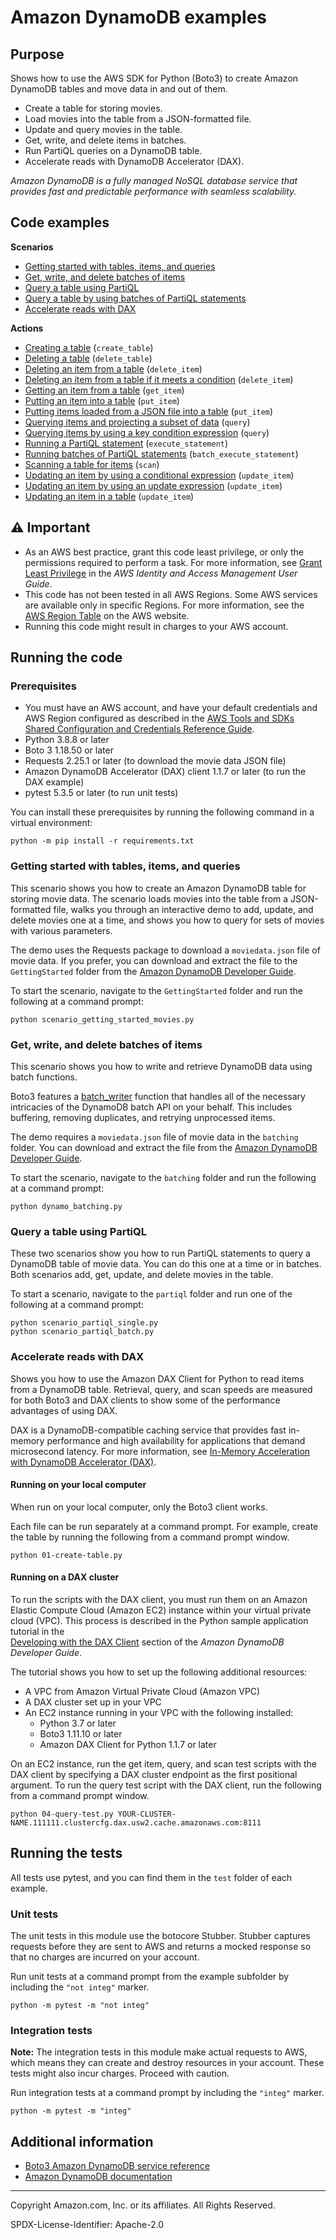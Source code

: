 # Amazon DynamoDB examples

## Purpose

Shows how to use the AWS SDK for Python (Boto3) to create Amazon DynamoDB 
tables and move data in and out of them.
 
* Create a table for storing movies.
* Load movies into the table from a JSON-formatted file.
* Update and query movies in the table.
* Get, write, and delete items in batches.
* Run PartiQL queries on a DynamoDB table. 
* Accelerate reads with DynamoDB Accelerator (DAX).

*Amazon DynamoDB is a fully managed NoSQL database service that provides fast and 
predictable performance with seamless scalability.*

## Code examples

**Scenarios**

* [Getting started with tables, items, and queries](GettingStarted/scenario_getting_started_movies.py)
* [Get, write, and delete batches of items](batching/dynamo_batching.py)
* [Query a table using PartiQL](partiql/scenario_partiql_single.py)
* [Query a table by using batches of PartiQL statements](partiql/scenario_partiql_batch.py)
* [Accelerate reads with DAX](TryDax)


**Actions**

* [Creating a table](GettingStarted/scenario_getting_started_movies.py)
(`create_table`)
* [Deleting a table](GettingStarted/scenario_getting_started_movies.py)
(`delete_table`)
* [Deleting an item from a table](GettingStarted/scenario_getting_started_movies.py)
(`delete_item`)
* [Deleting an item from a table if it meets a condition](GettingStarted/update_and_query.py)
(`delete_item`)
* [Getting an item from a table](GettingStarted/scenario_getting_started_movies.py)
(`get_item`)
* [Putting an item into a table](GettingStarted/scenario_getting_started_movies.py)
(`put_item`)
* [Putting items loaded from a JSON file into a table](GettingStarted/scenario_getting_started_movies.py)
(`put_item`)
* [Querying items and projecting a subset of data](GettingStarted/update_and_query.py)
(`query`)
* [Querying items by using a key condition expression](GettingStarted/scenario_getting_started_movies.py)
(`query`)
* [Running a PartiQL statement](partiql/scenario_partiql_single.py)
(`execute_statement`)
* [Running batches of PartiQL statements](partiql/scenario_partiql_batch.py)
(`batch_execute_statement`)
* [Scanning a table for items](GettingStarted/scenario_getting_started_movies.py)
(`scan`)
* [Updating an item by using a conditional expression](GettingStarted/update_and_query.py)
(`update_item`)
* [Updating an item by using an update expression](GettingStarted/update_and_query.py)
(`update_item`)
* [Updating an item in a table](GettingStarted/scenario_getting_started_movies.py)
(`update_item`)

## ⚠ Important

- As an AWS best practice, grant this code least privilege, or only the 
  permissions required to perform a task. For more information, see 
  [Grant Least Privilege](https://docs.aws.amazon.com/IAM/latest/UserGuide/best-practices.html#grant-least-privilege) 
  in the *AWS Identity and Access Management 
  User Guide*.
- This code has not been tested in all AWS Regions. Some AWS services are 
  available only in specific Regions. For more information, see the 
  [AWS Region Table](https://aws.amazon.com/about-aws/global-infrastructure/regional-product-services/)
  on the AWS website.
- Running this code might result in charges to your AWS account.

## Running the code

### Prerequisites

- You must have an AWS account, and have your default credentials and AWS Region
  configured as described in the [AWS Tools and SDKs Shared Configuration and
  Credentials Reference Guide](https://docs.aws.amazon.com/credref/latest/refdocs/creds-config-files.html).
- Python 3.8.8 or later
- Boto 3 1.18.50 or later
- Requests 2.25.1 or later (to download the movie data JSON file)
- Amazon DynamoDB Accelerator (DAX) client 1.1.7 or later (to run the DAX example)
- pytest 5.3.5 or later (to run unit tests)

You can install these prerequisites by running the following command in a
virtual environment:

```
python -m pip install -r requirements.txt
``` 

### Getting started with tables, items, and queries

This scenario shows you how to create an Amazon DynamoDB table for storing movie data. 
The scenario loads movies into the table from a JSON-formatted file, walks you 
through an interactive demo to add, update, and delete movies one at a time, and 
shows you how to query for sets of movies with various parameters.

The demo uses the Requests package to download a `moviedata.json` file of movie data.
If you prefer, you can download and extract the file to the `GettingStarted` folder
from the 
[Amazon DynamoDB Developer Guide](https://docs.aws.amazon.com/amazondynamodb/latest/developerguide/samples/moviedata.zip). 

To start the scenario, navigate to the `GettingStarted` folder and run the following 
at a command prompt:

```
python scenario_getting_started_movies.py
```

### Get, write, and delete batches of items

This scenario shows you how to write and retrieve DynamoDB data using batch functions.

Boto3 features a 
[batch_writer](https://boto3.amazonaws.com/v1/documentation/api/latest/guide/dynamodb.html#batch-writing) 
function that handles all of the necessary intricacies
of the DynamoDB batch API on your behalf. This includes buffering, removing
duplicates, and retrying unprocessed items.

The demo requires a `moviedata.json` file of movie data in the `batching` folder.
You can download and extract the file from the 
[Amazon DynamoDB Developer Guide](https://docs.aws.amazon.com/amazondynamodb/latest/developerguide/samples/moviedata.zip). 

To start the scenario, navigate to the `batching` folder and run the following at a 
command prompt:

```
python dynamo_batching.py
```  

### Query a table using PartiQL

These two scenarios show you how to run PartiQL statements to query a DynamoDB table of 
movie data. You can do this one at a time or in batches. Both scenarios add, get, 
update, and delete movies in the table.

To start a scenario, navigate to the `partiql` folder and run one of the 
following at a command prompt:

```
python scenario_partiql_single.py
python scenario_partiql_batch.py
```

### Accelerate reads with DAX

Shows you how to use the Amazon DAX Client for Python to read items from a DynamoDB 
table. Retrieval, query, and scan speeds are measured for both Boto3 and DAX clients 
to show some of the performance advantages of using DAX.

DAX is a DynamoDB-compatible caching service that provides fast in-memory performance 
and high availability for applications that demand microsecond latency. For more
information, see [In-Memory Acceleration with DynamoDB Accelerator (DAX)](https://docs.aws.amazon.com/amazondynamodb/latest/developerguide/DAX.html). 

#### Running on your local computer

When run on your local computer, only the Boto3 client works.

Each file can be run separately at a command prompt. For example, create the
table by running the following from a command prompt window.

```commandline
python 01-create-table.py
```  

#### Running on a DAX cluster

To run the scripts with the DAX client, you must run them on an Amazon Elastic Compute 
Cloud (Amazon EC2) instance within your virtual private cloud (VPC). This process is 
described in the Python sample application tutorial in the  
[Developing with the DAX Client](https://docs.aws.amazon.com/amazondynamodb/latest/developerguide/DAX.client.html) 
section of the *Amazon DynamoDB Developer Guide*.

The tutorial shows you how to set up the following additional resources:

- A VPC from Amazon Virtual Private Cloud (Amazon VPC)
- A DAX cluster set up in your VPC 
- An EC2 instance running in your VPC with the following installed:
    - Python 3.7 or later
    - Boto3 1.11.10 or later
    - Amazon DAX Client for Python 1.1.7 or later

On an EC2 instance, run the get item, query, and scan test scripts with the DAX client
by specifying a DAX cluster endpoint as the first positional argument.
To run the query test script with the DAX client, run the following from a command 
prompt window.

```commandline
python 04-query-test.py YOUR-CLUSTER-NAME.111111.clustercfg.dax.usw2.cache.amazonaws.com:8111
```

## Running the tests

All tests use pytest, and you can find them in the `test` folder of each example.

### Unit tests

The unit tests in this module use the botocore Stubber. Stubber captures requests before 
they are sent to AWS and returns a mocked response so that no charges are incurred on 
your account.

Run unit tests at a command prompt from the example subfolder by including the 
`"not integ"` marker.

```
python -m pytest -m "not integ"
```

### Integration tests

**Note:** The integration tests in this module make actual requests to AWS, which means 
they can create and destroy resources in your account. These tests might also incur 
charges. Proceed with caution.

Run integration tests at a command prompt by including the `"integ"` marker.

```
python -m pytest -m "integ"
```

## Additional information

- [Boto3 Amazon DynamoDB service reference](https://boto3.amazonaws.com/v1/documentation/api/latest/reference/services/dynamodb.html)
- [Amazon DynamoDB documentation](https://docs.aws.amazon.com/dynamodb)

---
Copyright Amazon.com, Inc. or its affiliates. All Rights Reserved.

SPDX-License-Identifier: Apache-2.0
